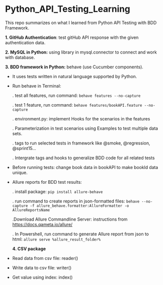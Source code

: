 # Python_API_Testing_Learning
This repo summarizes on what I learned from Python API Testing with BDD Framework.

**1. GitHub Authentication**: test gitHub API response with the given authentication data. 

**2. MySQL in Python:**  using library in mysql.connector to connect and work with database.

**3. BDD framework in Python:**
behave (use Cucumber components).

 - It uses tests written in natural language supported by Python.

- Run behave in Terminal: 

    . test all features, run command: `behave features --no-capture`

    . test 1 feature, run command: `behave features/bookAPI.feature --no-capture`

    . environment.py: implement Hooks for the scenarios in the features
    
    . Parameterization in test scenarios using Examples to test multiple data sets.
    
    . tags to run selected tests in framework like @smoke, @regression, @sprint15...
    
    . Intergrate tags and hooks to generalize BDD code for all related tests

- Before running tests: change book data in bookAPI to make bookId data unique. 

- Allure reports for BDD test results: 

    . install package: `pip install allure-behave`
    
    . run command to create reports in json-formatted files: `behave --no-capture -f allure_behave.formatter:AllureFormatter -o AllureReportsName`

    .Download Allure Commandline Server: instructions from https://docs.qameta.io/allure/
    
    . In Powershell, run command to generate Allure report from json to html: `allure serve %allure_result_folder%`
 
  **4. CSV package**
 - Read data from csv file: reader()
 - Write data to csv file: writer()
 - Get value using index: index()
 